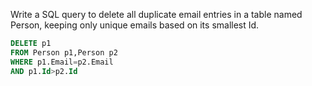 Write a SQL query to delete all duplicate email entries in a table named Person, keeping only unique emails based on its smallest Id.

```sql
DELETE p1 
FROM Person p1,Person p2
WHERE p1.Email=p2.Email 
AND p1.Id>p2.Id
```
